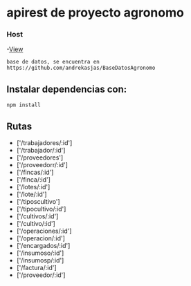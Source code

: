 # apirest de proyecto agronomo
### Host
-[View](https://apiagronomo.herokuapp.com/proveedores)
```
base de datos, se encuentra en https://github.com/andrekasjas/BaseDatosAgronomo
```
## Instalar dependencias con:
```
npm install
```

## Rutas

- ['/trabajadores/:id']
- ['/trabajador/:id']
- ['/proveedores']
- ['/proveedorr/:id']
- ['/fincas/:id']
- ['/finca/:id']
- ['/lotes/:id']
- ['/lote/:id']
- ['/tiposcultivo']
- ['/tipocultivo/:id']
- ['/cultivos/:id']
- ['/cultivo/:id']
- ['/operaciones/:id']
- ['/operacion/:id']
- ['/encargados/:id']
- ['/insumoso/:id']
- ['/insumosp/:id']
- ['/factura/:id']
- ['/proveedor/:id']
